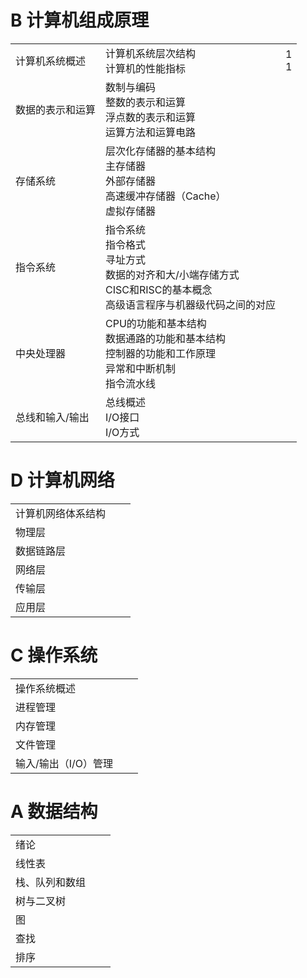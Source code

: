 # B 计算机组成原理

|                  |                                                              |          |
| ---------------- | ------------------------------------------------------------ | -------- |
| 计算机系统概述   | 计算机系统层次结构<br />计算机的性能指标                     | 1<br />1 |
| 数据的表示和运算 | 数制与编码<br />整数的表示和运算<br />浮点数的表示和运算<br />运算方法和运算电路 |          |
| 存储系统         | 层次化存储器的基本结构<br />主存储器<br />外部存储器<br />高速缓冲存储器（Cache）<br />虚拟存储器 |          |
| 指令系统         | 指令系统<br />指令格式<br />寻址方式<br />数据的对齐和大/小端存储方式<br />CISC和RISC的基本概念<br />高级语言程序与机器级代码之间的对应 |          |
| 中央处理器       | CPU的功能和基本结构<br />数据通路的功能和基本结构<br />控制器的功能和工作原理<br />异常和中断机制<br />指令流水线 |          |
| 总线和输入/输出  | 总线概述<br />I/O接口<br />I/O方式                           |          |

# D 计算机网络

|                    |      |      |
| ------------------ | ---- | ---- |
| 计算机网络体系结构 |      |      |
| 物理层             |      |      |
| 数据链路层         |      |      |
| 网络层             |      |      |
| 传输层             |      |      |
| 应用层             |      |      |

# C 操作系统

|                      |      |      |
| -------------------- | ---- | ---- |
| 操作系统概述         |      |      |
| 进程管理             |      |      |
| 内存管理             |      |      |
| 文件管理             |      |      |
| 输入/输出（I/O）管理 |      |      |

# A 数据结构

|                |      |      |
| -------------- | ---- | ---- |
| 绪论           |      |      |
| 线性表         |      |      |
| 栈、队列和数组 |      |      |
| 树与二叉树     |      |      |
| 图             |      |      |
| 查找           |      |      |
| 排序           |      |      |
